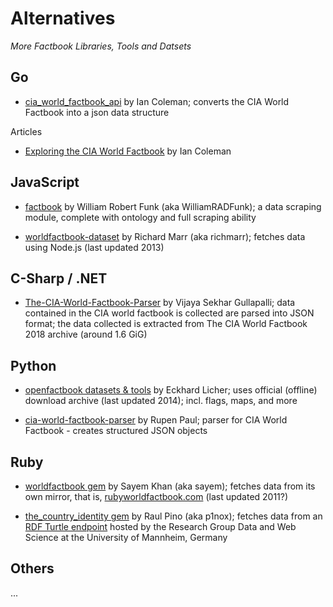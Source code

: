 # Alternatives

_More Factbook Libraries, Tools and Datsets_

## Go

- [cia_world_factbook_api](https://github.com/iancoleman/cia_world_factbook_api)
  by Ian Coleman;
  converts the CIA World Factbook into a json data structure

Articles
- [Exploring the CIA World Factbook](https://iancoleman.io/exploring-the-cia-world-factbook/) by Ian Coleman


## JavaScript

- [factbook](https://github.com/WilliamRADFunk/factbook)
  by William Robert Funk (aka WilliamRADFunk);
  a data scraping module, complete with ontology and full scraping ability

- [worldfactbook-dataset](https://github.com/twigkit/worldfactbook-dataset)
  by Richard Marr (aka richmarr); fetches data using Node.js
  (last updated 2013)


## C-Sharp / .NET

- [The-CIA-World-Factbook-Parser](https://github.com/sekhargullapalli/The-CIA-World-Factbook-Parser)
  by Vijaya Sekhar Gullapalli; data contained in the CIA world factbook is collected are parsed into JSON format; 
  the data collected is extracted from The CIA World Factbook 2018 archive (around 1.6 GiG)

## Python

- [openfactbook datasets & tools](https://github.com/openfactbook)
  by Eckhard Licher; uses official (offline) download archive (last updated 2014); incl. flags, maps, and more

- [cia-world-factbook-parser](https://github.com/rupenp/cia-world-factbook-parser)
  by Rupen Paul; parser for CIA World Factbook - creates structured JSON objects

## Ruby

- [worldfactbook gem](https://github.com/sayem/worldfactbook)
  by Sayem Khan (aka sayem);
  fetches data from its own mirror, that is, [rubyworldfactbook.com](http://rubyworldfactbook.com)
  (last updated 2011?)

- [the_country_identity gem](https://github.com/p1nox/the_country_identity)
  by Raul Pino (aka p1nox);
  fetches data from an [RDF Turtle endpoint](http://wifo5-03.informatik.uni-mannheim.de/factbook/)
  hosted by the Research Group Data and Web Science at the University of Mannheim, Germany


## Others

...

